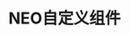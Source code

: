 ---
home: true
icon: home
title: NEO自定义组件
heroImage: /logo.svg
heroText: NEO自定义组件
actions:
  - text: ←Vue2组件
    link: /v2/
    type: primary

  - text: Vue3组件→
    link: /v3/
    type: primary

---